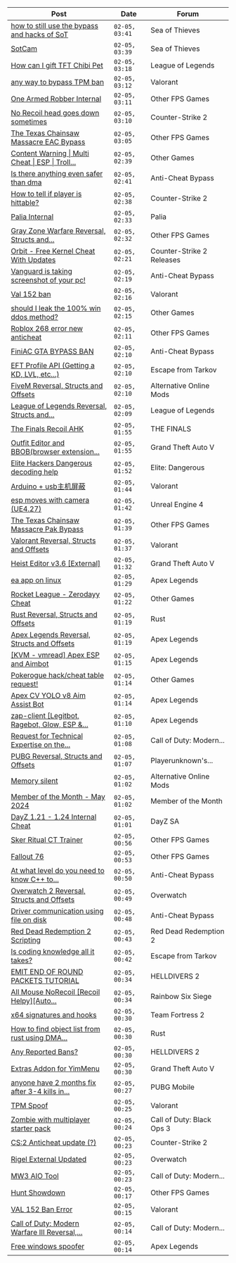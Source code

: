 |Post|Date|Forum|
|----|----|-----|
|[how to still use the bypass and hacks of SoT](https://www.unknowncheats.me/forum/sea-of-thieves/628727-bypass-hacks-sot.html)|`02-05, 03:41`|Sea of Thieves|
|[SotCam](https://www.unknowncheats.me/forum/sea-of-thieves/580178-sotcam.html)|`02-05, 03:39`|Sea of Thieves|
|[How can I gift TFT Chibi Pet](https://www.unknowncheats.me/forum/league-of-legends/635211-gift-tft-chibi-pet.html)|`02-05, 03:18`|League of Legends|
|[any way to bypass TPM ban](https://www.unknowncheats.me/forum/valorant/634805-bypass-tpm-ban.html)|`02-05, 03:12`|Valorant|
|[One Armed Robber Internal](https://www.unknowncheats.me/forum/other-fps-games/618429-armed-robber-internal.html)|`02-05, 03:11`|Other FPS Games|
|[No Recoil head goes down sometimes](https://www.unknowncheats.me/forum/counter-strike-2-a/635209-recoil-head-goes-sometimes.html)|`02-05, 03:10`|Counter-Strike 2|
|[The Texas Chainsaw Massacre EAC Bypass](https://www.unknowncheats.me/forum/other-fps-games/631803-texas-chainsaw-massacre-eac-bypass.html)|`02-05, 03:05`|Other FPS Games|
|[Content Warning \| Multi Cheat \| ESP \| Troll...](https://www.unknowncheats.me/forum/other-games/631452-content-warning-multi-cheat-esp-troll-features.html)|`02-05, 02:39`|Other Games|
|[Is there anything even safer than dma](https://www.unknowncheats.me/forum/anti-cheat-bypass/633814-safer-dma.html)|`02-05, 02:41`|Anti-Cheat Bypass|
|[How to tell if player is hittable?](https://www.unknowncheats.me/forum/counter-strike-2-a/634705-tell-player-hittable.html)|`02-05, 02:38`|Counter-Strike 2|
|[Palia Internal](https://www.unknowncheats.me/forum/palia/598138-palia-internal.html)|`02-05, 02:33`|Palia|
|[Gray Zone Warfare Reversal, Structs and...](https://www.unknowncheats.me/forum/other-fps-games/634880-gray-zone-warfare-reversal-structs-offsets.html)|`02-05, 02:32`|Other FPS Games|
|[Orbit - Free Kernel Cheat With Updates](https://www.unknowncheats.me/forum/counter-strike-2-releases/629494-orbit-free-kernel-cheat-updates.html)|`02-05, 02:21`|Counter-Strike 2 Releases|
|[Vanguard is taking screenshot of your pc!](https://www.unknowncheats.me/forum/anti-cheat-bypass/634974-vanguard-taking-screenshot-pc.html)|`02-05, 02:19`|Anti-Cheat Bypass|
|[Val 152 ban](https://www.unknowncheats.me/forum/valorant/633945-val-152-ban.html)|`02-05, 02:16`|Valorant|
|[should I leak the 100% win ddos method?](https://www.unknowncheats.me/forum/other-games/635195-leak-100-win-ddos-method.html)|`02-05, 02:15`|Other Games|
|[Roblox 268 error new anticheat](https://www.unknowncheats.me/forum/other-fps-games/524316-roblox-268-error-anticheat.html)|`02-05, 02:11`|Other FPS Games|
|[FiniAC GTA BYPASS BAN](https://www.unknowncheats.me/forum/anti-cheat-bypass/635194-finiac-gta-bypass-ban.html)|`02-05, 02:10`|Anti-Cheat Bypass|
|[EFT Profile API (Getting a KD, LVL, etc...)](https://www.unknowncheats.me/forum/escape-from-tarkov/635032-eft-profile-api-getting-kd-lvl-etc.html)|`02-05, 02:10`|Escape from Tarkov|
|[FiveM Reversal, Structs and Offsets](https://www.unknowncheats.me/forum/alternative-online-mods/340232-fivem-reversal-structs-offsets.html)|`02-05, 02:10`|Alternative Online Mods|
|[League of Legends Reversal, Structs and...](https://www.unknowncheats.me/forum/league-of-legends/310587-league-legends-reversal-structs-offsets.html)|`02-05, 02:09`|League of Legends|
|[The Finals Recoil AHK](https://www.unknowncheats.me/forum/the-finals/614453-finals-recoil-ahk.html)|`02-05, 01:55`|THE FINALS|
|[Outfit Editor and BBOB(browser extension...](https://www.unknowncheats.me/forum/grand-theft-auto-v/624819-outfit-editor-bbob-browser-extension-generates-outfits-code-bincohax.html)|`02-05, 01:55`|Grand Theft Auto V|
|[Elite Hackers Dangerous decoding help](https://www.unknowncheats.me/forum/elite-dangerous/633678-elite-hackers-dangerous-decoding-help.html)|`02-05, 01:52`|Elite: Dangerous|
|[Arduino + usb主机屏蔽](https://www.unknowncheats.me/forum/valorant/634354-arduino-usb.html)|`02-05, 01:44`|Valorant|
|[esp moves with camera (UE4.27)](https://www.unknowncheats.me/forum/unreal-engine-4-a/634531-esp-moves-camera-ue4-27-a.html)|`02-05, 01:42`|Unreal Engine 4|
|[The Texas Chainsaw Massacre Pak Bypass](https://www.unknowncheats.me/forum/other-fps-games/634776-texas-chainsaw-massacre-pak-bypass.html)|`02-05, 01:39`|Other FPS Games|
|[Valorant Reversal, Structs and Offsets](https://www.unknowncheats.me/forum/valorant/385792-valorant-reversal-structs-offsets.html)|`02-05, 01:37`|Valorant|
|[Heist Editor v3.6 \[External\]](https://www.unknowncheats.me/forum/grand-theft-auto-v/451205-heist-editor-v3-6-external.html)|`02-05, 01:32`|Grand Theft Auto V|
|[ea app on linux](https://www.unknowncheats.me/forum/apex-legends/635148-ea-app-linux.html)|`02-05, 01:29`|Apex Legends|
|[Rocket League - Zerodayy Cheat](https://www.unknowncheats.me/forum/other-games/634494-rocket-league-zerodayy-cheat.html)|`02-05, 01:22`|Other Games|
|[Rust Reversal, Structs and Offsets](https://www.unknowncheats.me/forum/rust/164256-rust-reversal-structs-offsets.html)|`02-05, 01:19`|Rust|
|[Apex Legends Reversal, Structs and Offsets](https://www.unknowncheats.me/forum/apex-legends/319804-apex-legends-reversal-structs-offsets.html)|`02-05, 01:19`|Apex Legends|
|[\[KVM - vmread\] Apex ESP and Aimbot](https://www.unknowncheats.me/forum/apex-legends/406426-kvm-vmread-apex-esp-aimbot.html)|`02-05, 01:15`|Apex Legends|
|[Pokerogue hack/cheat table request!](https://www.unknowncheats.me/forum/other-games/633555-pokerogue-hack-cheat-table-request.html)|`02-05, 01:14`|Other Games|
|[Apex CV YOLO v8 Aim Assist Bot](https://www.unknowncheats.me/forum/apex-legends/624584-apex-cv-yolo-v8-aim-assist-bot.html)|`02-05, 01:14`|Apex Legends|
|[zap-client \[Legitbot, Ragebot, Glow, ESP &...](https://www.unknowncheats.me/forum/apex-legends/628823-zap-client-legitbot-ragebot-glow-esp.html)|`02-05, 01:10`|Apex Legends|
|[Request for Technical Expertise on the...](https://www.unknowncheats.me/forum/call-of-duty-modern-warfare-iii/634789-request-technical-expertise-shadowban-system-cod-mw3.html)|`02-05, 01:08`|Call of Duty: Modern...|
|[PUBG Reversal, Structs and Offsets](https://www.unknowncheats.me/forum/playerunknown-s-battlegrounds/214976-pubg-reversal-structs-offsets.html)|`02-05, 01:07`|Playerunknown's...|
|[Memory silent](https://www.unknowncheats.me/forum/alternative-online-mods/634374-memory-silent.html)|`02-05, 01:02`|Alternative Online Mods|
|[Member of the Month - May 2024](https://www.unknowncheats.me/forum/member-of-the-month/635044-month-2024-a.html)|`02-05, 01:02`|Member of the Month|
|[DayZ 1.21 - 1.24 Internal Cheat](https://www.unknowncheats.me/forum/dayz-sa/634516-dayz-1-21-1-24-internal-cheat.html)|`02-05, 01:01`|DayZ SA|
|[Sker Ritual CT Trainer](https://www.unknowncheats.me/forum/other-fps-games/634453-sker-ritual-ct-trainer.html)|`02-05, 00:56`|Other FPS Games|
|[Fallout 76](https://www.unknowncheats.me/forum/other-fps-games/305579-fallout-76-a.html)|`02-05, 00:53`|Other FPS Games|
|[At what level do you need to know C++ to...](https://www.unknowncheats.me/forum/anti-cheat-bypass/634651-level-create-cheats.html)|`02-05, 00:50`|Anti-Cheat Bypass|
|[Overwatch 2 Reversal, Structs and Offsets](https://www.unknowncheats.me/forum/overwatch/516727-overwatch-2-reversal-structs-offsets.html)|`02-05, 00:49`|Overwatch|
|[Driver communication using file on disk](https://www.unknowncheats.me/forum/anti-cheat-bypass/635177-driver-communication-using-file-disk.html)|`02-05, 00:48`|Anti-Cheat Bypass|
|[Red Dead Redemption 2 Scripting](https://www.unknowncheats.me/forum/red-dead-redemption-2-a/364651-red-dead-redemption-2-scripting.html)|`02-05, 00:43`|Red Dead Redemption 2|
|[Is coding knowledge all it takes?](https://www.unknowncheats.me/forum/escape-from-tarkov/635041-coding-knowledge-takes.html)|`02-05, 00:42`|Escape from Tarkov|
|[EMIT END OF ROUND PACKETS TUTORIAL](https://www.unknowncheats.me/forum/helldivers-2-a/634903-emit-round-packets-tutorial.html)|`02-05, 00:34`|HELLDIVERS 2|
|[All Mouse NoRecoil \[Recoil Helpy\]\[Auto...](https://www.unknowncheats.me/forum/rainbow-six-siege/620039-mouse-norecoil-recoil-helpy-auto-config-probably-ud-universal.html)|`02-05, 00:34`|Rainbow Six Siege|
|[x64 signatures and hooks](https://www.unknowncheats.me/forum/team-fortress-2-a/635019-x64-signatures-hooks.html)|`02-05, 00:30`|Team Fortress 2|
|[How to find object list from rust using DMA...](https://www.unknowncheats.me/forum/rust/634693-object-list-rust-using-dma-card.html)|`02-05, 00:30`|Rust|
|[Any Reported Bans?](https://www.unknowncheats.me/forum/helldivers-2-a/630292-reported-bans.html)|`02-05, 00:30`|HELLDIVERS 2|
|[Extras Addon for YimMenu](https://www.unknowncheats.me/forum/grand-theft-auto-v/620073-extras-addon-yimmenu.html)|`02-05, 00:30`|Grand Theft Auto V|
|[anyone have 2 months fix after 3-4 kills in...](https://www.unknowncheats.me/forum/pubg-mobile/632724-2-months-fix-3-4-kills-global.html)|`02-05, 00:27`|PUBG Mobile|
|[TPM Spoof](https://www.unknowncheats.me/forum/valorant/635052-tpm-spoof.html)|`02-05, 00:25`|Valorant|
|[Zombie with multiplayer starter pack](https://www.unknowncheats.me/forum/call-of-duty-black-ops-3-a/634484-zombie-multiplayer-starter-pack.html)|`02-05, 00:24`|Call of Duty: Black Ops 3|
|[CS:2 Anticheat update (?)](https://www.unknowncheats.me/forum/counter-strike-2-a/635055-cs-2-anticheat-update.html)|`02-05, 00:23`|Counter-Strike 2|
|[Rigel External Updated](https://www.unknowncheats.me/forum/overwatch/632941-rigel-external-updated.html)|`02-05, 00:23`|Overwatch|
|[MW3 AIO Tool](https://www.unknowncheats.me/forum/call-of-duty-modern-warfare-iii/634631-mw3-aio-tool.html)|`02-05, 00:23`|Call of Duty: Modern...|
|[Hunt Showdown](https://www.unknowncheats.me/forum/other-fps-games/350352-hunt-showdown.html)|`02-05, 00:17`|Other FPS Games|
|[VAL 152 Ban Error](https://www.unknowncheats.me/forum/valorant/635174-val-152-ban-error.html)|`02-05, 00:15`|Valorant|
|[Call of Duty: Modern Warfare III Reversal,...](https://www.unknowncheats.me/forum/call-of-duty-modern-warfare-iii/605287-call-duty-modern-warfare-iii-reversal-structs-offsets.html)|`02-05, 00:14`|Call of Duty: Modern...|
|[Free windows spoofer](https://www.unknowncheats.me/forum/apex-legends/634677-free-windows-spoofer.html)|`02-05, 00:14`|Apex Legends|
